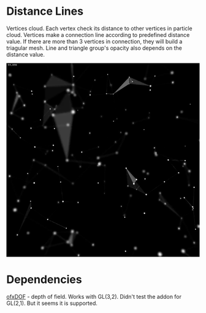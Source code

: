 # Distance Lines
 Vertices cloud. Each vertex check its distance to other vertices in particle cloud. Vertices make a connection line according to predefined distance value. If there are more than 3 vertices in connection, they will build a triagular mesh. Line and triangle group's opacity also depends on the distance value. 

 ![cover image](./cover.png)   


# Dependencies
[ofxDOF](https://github.com/obviousjim/ofxDOF) - depth of field. Works with GL(3,2). Didn't test the addon for GL(2,1). But it seems it is supported.